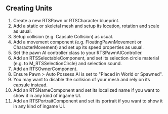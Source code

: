 ## Creating Units

1. Create a new RTSPawn or RTSCharacter blueprint.
1. Add a static or skeletal mesh and setup its location, rotation and scale as usual.
1. Setup collision (e.g. Capsule Collision) as usual.
1. Add a movement component (e.g. FloatingPawnMovement or CharacterMovement) and 
set up its speed properties as usual.
1. Set the pawn AI controller class to your RTSPawnAIController.
1. Add an RTSSelectableComponent, and set its selection circle material (e.g. to M_RTSSelectionCircle) and selection sound.
1. Add an RTSOwnerComponent.
1. Ensure Pawn > Auto Possess AI is set to "Placed in World or Spawned".
1. You may want to disable the collision of your mesh and rely on its capsule instead.
1. Add an RTSNameComponent and set its localized name if you want to show it in any kind of ingame UI. 
1. Add an RTSPortraitComponent and set its portrait if you want to show it in any kind of ingame UI.
